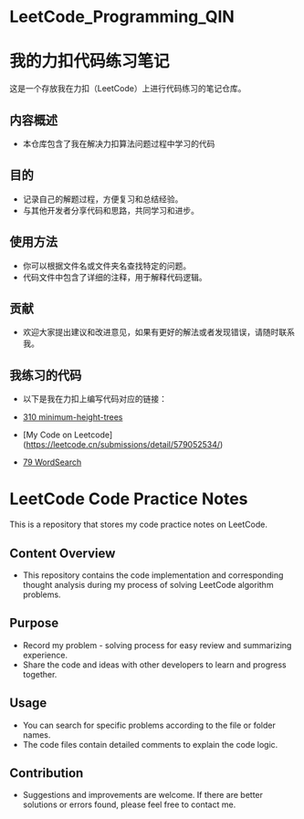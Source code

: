 # LeetCode_Programming_QIN

# 我的力扣代码练习笔记

这是一个存放我在力扣（LeetCode）上进行代码练习的笔记仓库。

## 内容概述
- 本仓库包含了我在解决力扣算法问题过程中学习的代码
  
## 目的
- 记录自己的解题过程，方便复习和总结经验。
- 与其他开发者分享代码和思路，共同学习和进步。

## 使用方法
- 你可以根据文件名或文件夹名查找特定的问题。
- 代码文件中包含了详细的注释，用于解释代码逻辑。

## 贡献
- 欢迎大家提出建议和改进意见，如果有更好的解法或者发现错误，请随时联系我。

## 我练习的代码
- 以下是我在力扣上编写代码对应的链接：

- [310 minimum-height-trees](https://leetcode.cn/problems/minimum-height-trees/)
- [My Code on Leetcode] (https://leetcode.cn/submissions/detail/579052534/)

- [79 WordSearch](https://leetcode.cn/problems/minimum-height-trees/)
  
# LeetCode Code Practice Notes

This is a repository that stores my code practice notes on LeetCode.

## Content Overview
- This repository contains the code implementation and corresponding thought analysis during my process of solving LeetCode algorithm problems.

## Purpose
- Record my problem - solving process for easy review and summarizing experience.
- Share the code and ideas with other developers to learn and progress together.

## Usage
- You can search for specific problems according to the file or folder names.
- The code files contain detailed comments to explain the code logic.

## Contribution
- Suggestions and improvements are welcome. If there are better solutions or errors found, please feel free to contact me.
